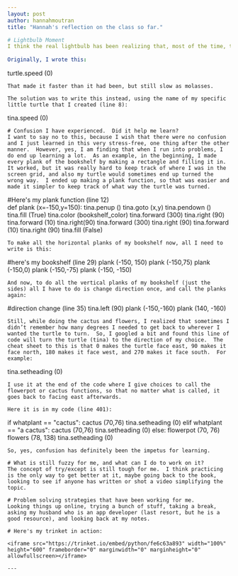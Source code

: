 ```yaml
---
layout: post 
author: hannahmoutran
title: "Hannah's reflection on the class so far."

# Lightbulb Moment 
I think the real lightbulb has been realizing that, most of the time, the error is caused by a punctuation mark that is missing or a capital letter or an extra space that means that Python doesn’t recognize what I am referring to.  That said, there was also the misunderstanding that I had of how to speed up my turtle.
 
Originally, I wrote this: 
```
turtle.speed (0)
```
That made it faster than it had been, but still slow as molasses.  

The solution was to write this instead, using the name of my specific little turtle that I created (line 8): 
```
tina.speed (0) 
```
# Confusion I have experienced.  Did it help me learn? 
I want to say no to this, because I wish that there were no confusion and I just learned in this very stress-free, one thing after the other manner.  However, yes, I am finding that when I run into problems, I do end up learning a lot.  As an example, in the beginning, I made every plank of the bookshelf by making a rectangle and filling it in.  It worked, but it was really hard to keep track of where I was in the screen grid, and also my turtle would sometimes end up turned the wrong way.  I ended up making a plank function, so that was easier and made it simpler to keep track of what way the turtle was turned.  

```
#Here's my plank function (line 12)   
def plank (x=-150,y=150):
	tina.penup ()
	tina.goto (x,y)
	tina.pendown ()
	tina.fill (True)
	tina.color (bookshelf_color)
	tina.forward (300)
	tina.right (90)
	tina.forward (10)
	tina.right(90)
	tina.forward (300)
	tina.right (90)
	tina.forward (10)
	tina.right (90)
	tina.fill (False)
```
To make all the horizontal planks of my bookshelf now, all I need to write is this: 
```
#here's my bookshelf (line 29)
plank (-150, 150)
plank (-150,75)
plank (-150,0)
plank (-150,-75)
plank (-150, -150)
```
And now, to do all the vertical planks of my bookshelf (just the sides) all I have to do is change direction once, and call the planks again: 
```
#direction change (line 35) 
tina.left (90)
plank (-150,-160)
plank (140, -160)
```
Still, while doing the cactus and flowers, I realized that sometimes I didn’t remember how many degrees I needed to get back to wherever I wanted the turtle to turn.  So, I googled a bit and found this line of code will turn the turtle (tina) to the direction of my choice.  The cheat sheet to this is that 0 makes the turtle face east, 90 makes it face north, 180 makes it face west, and 270 makes it face south.  For example: 
```
tina.setheading (0) 
```
I use it at the end of the code where I give choices to call the flowerpot or cactus functions, so that no matter what is called, it goes back to facing east afterwards.  

Here it is in my code (line 401): 
```
if whatplant == "cactus":
	cactus (70,76)
	tina.setheading (0)
elif whatplant == "a cactus":
	cactus (70,76)
	tina.setheading (0)
else: 
	flowerpot (70, 76)
	flowers (78, 138)
	tina.setheading (0)
``` 
So, yes, confusion has definitely been the impetus for learning. 

# What is still fuzzy for me, and what can I do to work on it? 
The concept of try/except is still tough for me.  I think practicing is the only way to get better at it, maybe going back to the book, looking to see if anyone has written or shot a video simplifying the topic.  

# Problem solving strategies that have been working for me. 
Looking things up online, trying a bunch of stuff, taking a break, asking my husband who is an app developer (last resort, but he is a good resource), and looking back at my notes.    

# Here's my trinket in action: 

<iframe src="https://trinket.io/embed/python/fe6c63a893" width="100%" height="600" frameborder="0" marginwidth="0" marginheight="0" allowfullscreen></iframe>

---
```

